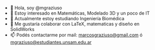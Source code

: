 - 👋 Hola, soy @mgraziuso
- 👀 Estoy interesado en Matemáticas, Modelado 3D y un poco de IT
- 🌱 Actualmente estoy estudiando Ingeniería Biomédica
- 💞️ Me gustaría colaborar con LaTeX, matematicas y diseño en SolidWorks
- 📫 Podés contactarme por mail: marcosgraziuso@gmail.com ó mgraziuso@estudiantes.unsam.edu.ar

<!---
mgraziuso/mgraziuso is a ✨ special ✨ repository because its `README.md` (this file) appears on your GitHub profile.
You can click the Preview link to take a look at your changes.
--->
